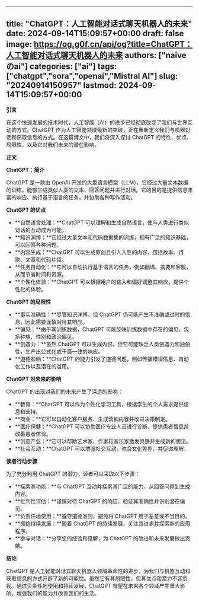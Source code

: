 
---
title: "ChatGPT：人工智能对话式聊天机器人的未来"
date: 2024-09-14T15:09:57+00:00
draft: false
image: https://og.g0f.cn/api/og?title=ChatGPT：人工智能对话式聊天机器人的未来
authors: ["naiveのai"]
categories: ["ai"]
tags: ["chatgpt","sora","openai","Mistral AI"]
slug: "20240914150957"
lastmod: 2024-09-14T15:09:57+00:00
---
**引言**

在这个快速发展的技术时代，人工智能（AI）的进步已经彻底改变了我们与世界互动的方式。ChatGPT 作为人工智能领域最新的突破，正在重新定义我们与机器对话和获取信息的方式。在这篇博文中，我们将深入探讨 ChatGPT 的特性、优点、局限性，以及它对我们未来的潜在影响。

**正文**

**ChatGPT：简介**

ChatGPT 是一款由 OpenAI 开发的大型语言模型（LLM），它经过大量文本数据的训练，能够生成类似人类的文本、回答问题并进行对话。它的目的是提供信息丰富的响应、执行基于语言的任务，并协助各种写作活动。

**ChatGPT 的优点**

* **自然语言处理：**ChatGPT 可以理解和生成自然语言，使与人类进行类似对话的互动成为可能。
* **知识渊博：**它经过大量文本和代码数据集的训练，拥有广泛的知识基础，可以回答各种问题。
* **内容生成：**ChatGPT 可以生成原创且引人入胜的内容，包括故事、诗歌、文章和代码片段。
* **任务自动化：**它可以自动执行基于语言的任务，例如翻译、摘要和客服，从而节省时间和资源。
* **个性化体验：**ChatGPT 可以根据用户的输入和偏好调整其响应，提供个性化的体验。

**ChatGPT 的局限性**

* **事实准确性：**尽管知识渊博，但 ChatGPT 仍可能产生不准确或过时的信息，因此需要谨慎对待其响应。
* **偏见：**由于其训练数据，ChatGPT 可能反映训练数据中存在的偏见，包括种族、性别和政治偏见。
* **创造力：**虽然 ChatGPT 可以生成内容，但它可能缺乏人类创造力和独创性，生产出公式化或千篇一律的响应。
* **道德影响：**ChatGPT 的能力引发了道德问题，例如传播错误信息、自动化工作以及潜在的滥用。

**ChatGPT 对未来的影响**

ChatGPT 的出现对我们的未来产生了深远的影响：

* **教育：**ChatGPT 可以作为个性化学习工具，根据学生的个人需求提供信息和支持。
* **商业：**它可以自动化客户服务、生成营销内容并改进决策制定。
* **医疗保健：**ChatGPT 可以协助医疗专业人员进行诊断、提供患者信息并改善患者体验。
* **创意产业：**它可以帮助艺术家、作家和音乐家激发灵感并生成新的想法。
* **社会互动：**ChatGPT 可以增强社交互动，弥合文化差异，并促进理解。

**读者行动步骤**

为了充分利用 ChatGPT 的潜力，读者可以采取以下步骤：

* **探索其功能：**与 ChatGPT 互动并探索其广泛的能力，从回答问题到生成内容。
* **批判性评估：**谨慎对待 ChatGPT 的响应，验证其准确性并识别潜在偏见。
* **负责任地使用：**遵守道德准则，避免将 ChatGPT 用于恶意或不当目的。
* **拥抱持续发展：**随着 ChatGPT 的持续发展，关注其进步并探索新的应用程序。
* **参与对话：**分享您的经验和见解，为 ChatGPT 的改进和未来发展做出贡献。

**结论**

ChatGPT 是人工智能对话式聊天机器人领域革命性的进步，为我们与机器互动和获取信息的方式开辟了新的可能性。虽然它有其局限性，但其优点和潜力不容忽视。通过负责任地使用和持续发展，ChatGPT 有望在未来各个领域产生重大影响，增强我们的能力并改善我们的生活。
